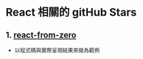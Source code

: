 # React 相關的 gitHub Stars

## 1. [react-from-zero](https://github.com/kay-is/react-from-zero)

- 以程式碼與實際呈現結果來做為範例



